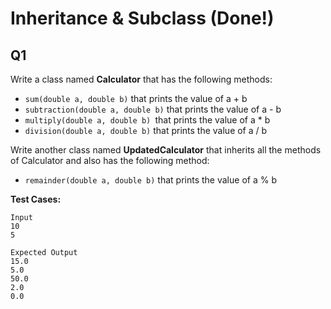# Inheritance & Subclass (Done!)

## Q1
Write a class named **Calculator** that has the following methods:
* `sum(double a, double b)` that prints the value of a + b
* `subtraction(double a, double b)` that prints the value of a - b
* `multiply(double a, double b) `that prints the value of a * b
* `division(double a, double b)` that prints the value of a / b

Write another class named **UpdatedCalculator** that inherits all the methods of Calculator and also has the following method:
* `remainder(double a, double b)` that prints the value of a % b

**Test Cases:**
```
Input
10
5

Expected Output
15.0
5.0
50.0
2.0
0.0
```